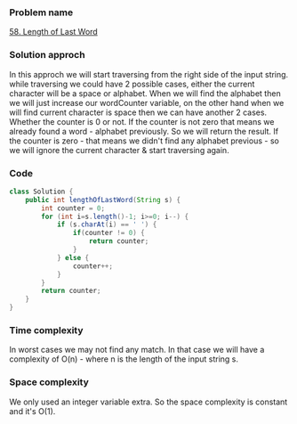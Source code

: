 ### Problem name
[58. Length of Last Word](https://leetcode.com/problems/length-of-last-word/description/)


### Solution approch
In this approch we will start traversing from the right side of the input string. while traversing we could have 2 possible cases, either the current character will be a space or alphabet. When we will find the alphabet then we will just increase our wordCounter variable, on the other hand when we will find current character is space then we can have another 2 cases. Whether the counter is 0 or not. If the counter is not zero that means we already found a word - alphabet previously. So we will return the result. If the counter is zero - that means we didn't find any alphabet previous - so we will ignore the current character & start traversing again.


### Code
```java
class Solution {
    public int lengthOfLastWord(String s) {
        int counter = 0;
        for (int i=s.length()-1; i>=0; i--) {
            if (s.charAt(i) == ' ') {
                if(counter != 0) {
                    return counter;
                }
            } else {
                counter++;
            }
        }
        return counter;
    }
}
```


### Time complexity
In worst cases we may not find any match. In that case we will have a complexity of O(n) - where n is the length of the input string s.

### Space complexity
We only used an integer variable extra. So the space complexity is constant and it's O(1).
